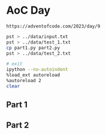 # AoC Day 
    https://adventofcode.com/2023/day/9

```sh
pst > ../data/input.txt
pst > ../data/test_1.txt
cp part1.py part2.py
pst > ../data/test_2.txt
```

```sh
# exit
ipython --no-autoindent
%load_ext autoreload
%autoreload 2
clear
```

## Part 1

## Part 2
